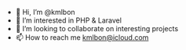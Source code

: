 - 👋 Hi, I’m @kmlbon
- 👀 I’m interested in PHP & Laravel
- 💞️ I’m looking to collaborate on interesting projects
- 📫 How to reach me kmlbon@icloud.com

<!---
kmlbon/kmlbon is a ✨ special ✨ repository because its `README.md` (this file) appears on your GitHub profile.
You can click the Preview link to take a look at your changes.
--->
